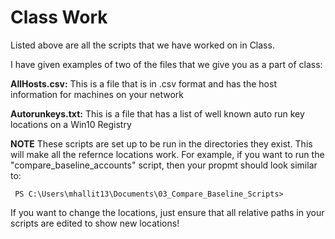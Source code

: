 # Class Work
Listed above are all the scripts that we have worked on in Class. 

I have given examples of two of the files that we give you as a part of class:

   **AllHosts.csv:**    This is a file that is in .csv format and has the host information for machines on your network
  
   **Autorunkeys.txt:** This is a file that has a list of well known auto run key locations on a Win10 Registry
  
**NOTE** 
These scripts are set up to be run in the directories they exist. This will make all the refernce locations work. 
   For example, if you want to run the "compare_baseline_accounts" script, then your propmt should look similar to:
           
     PS C:\Users\mhallit13\Documents\03_Compare_Baseline_Scripts>
           
   If you want to change the locations, just ensure that all relative paths in your scripts are edited to show new locations!
            
           
